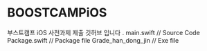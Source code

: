 # BOOSTCAMPiOS
부스트캠프 iOS 사전과제 제출 깃허브 입니다 .
main.swift // Source Code
Package.swift // Package file
Grade_han_dong_jin // Exe file
